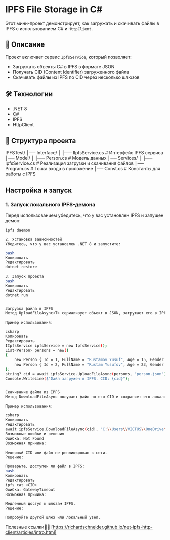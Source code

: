 # IPFS File Storage in C#

Этот мини-проект демонстрирует, как загружать и скачивать файлы в IPFS с использованием C# и `HttpClient`.

## 📌 Описание

Проект включает сервис `IpfsService`, который позволяет:

- Загружать объекты C# в IPFS в формате JSON
- Получать CID (Content Identifier) загруженного файла
- Скачивать файлы из IPFS по CID через несколько шлюзов

## 🛠️ Технологии

- .NET 8
- C#
- IPFS
- HttpClient

## 📂 Структура проекта

IPFSTest/ │── Interface/ │ ├── IIpfsService.cs # Интерфейс IPFS сервиса │── Model/ │ ├── Person.cs # Модель данных │── Services/ │ ├── IpfsService.cs # Реализация загрузки и скачивания файлов │── Program.cs # Точка входа в приложение │── Const.cs # Константы для работы с IPFS



## Настройка и запуск

### 1. Запуск локального IPFS-демона

Перед использованием убедитесь, что у вас установлен IPFS и запущен демон:

```bash
ipfs daemon

2. Установка зависимостей
Убедитесь, что у вас установлен .NET 8 и запустите:

bash
Копировать
Редактировать
dotnet restore

3. Запуск проекта
bash
Копировать
Редактировать
dotnet run


Загрузка файла в IPFS
Метод UploadFileAsync<T> сериализует объект в JSON, загружает его в IPFS и возвращает CID файла.

Пример использования:

csharp
Копировать
Редактировать
IIpfsService ipfsService = new IpfsService();
List<Person> persons = new()
{
    new Person { Id = 1, FullName = "Rustamov Yusuf", Age = 15, Gender = "Male" },
    new Person { Id = 2, FullName = "Rustam Yusufov", Age = 23, Gender = "Male" }
};
string? cid = await ipfsService.UploadFileAsync(persons, "person.json");
Console.WriteLine($"Файл загружен в IPFS. CID: {cid}");


Скачивание файла из IPFS
Метод DownloadFileAsync получает файл по его CID и сохраняет его локально.

Пример использования:

csharp
Копировать
Редактировать
await ipfsService.DownloadFileAsync(cid!, "C:\\Users\\VICTUS\\OneDrive\\Desktop\\PersonData.json");
Возможные ошибки и решения
Ошибка: Not Found
Возможная причина:

Неверный CID или файл не реплицирован в сети.
Решение:

Проверьте, доступен ли файл в IPFS:
bash
Копировать
Редактировать
ipfs cat <CID>
Ошибка: GatewayTimeout
Возможная причина:

Медленный доступ к шлюзам IPFS.
Решение:

Попробуйте другой шлюз или локальный узел.
```
Полезные ссылки⛓️‍💥
[https://richardschneider.github.io/net-ipfs-http-client/articles/intro.html]
